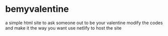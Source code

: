 # bemyvalentine
a simple html site to ask someone out to be your valentine
modify the codes and make it the way you want
use netlify to host the site
